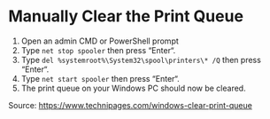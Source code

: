 # Manually Clear the Print Queue

1. Open an admin CMD or PowerShell prompt
2. Type `net stop spooler` then press “Enter“.
3. Type `del %systemroot%\System32\spool\printers\* /Q` then press “Enter“.
4. Type `net start spooler` then press “Enter“.
5. The print queue on your Windows PC should now be cleared.

Source: <https://www.technipages.com/windows-clear-print-queue>
